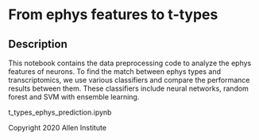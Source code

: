 # From ephys features to t-types


## Description

This notebook contains the data preprocessing code to analyze the ephys features of neurons. To find the match between ephys types and transcriptomics, we use various classifiers and compare the performance results between them. These classifiers include neural networks, random forest and SVM with ensemble learning.

t_types_ephys_prediction.ipynb

Copyright 2020 Allen Institute
